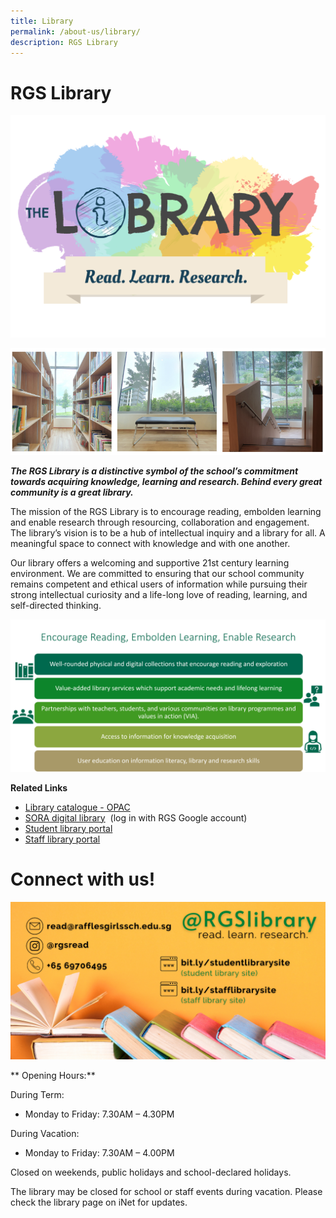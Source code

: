 ```yaml
---
title: Library
permalink: /about-us/library/
description: RGS Library
---
```

# RGS Library

![RGS Library Logo](/images/lib%20logo%20blue.png)

![](/images/library%20rgs%20inside.png)

***The RGS Library is a distinctive symbol of the school’s commitment towards acquiring knowledge, learning and research. Behind every great community is a great library.***

The mission of the RGS Library is to encourage reading, embolden learning and enable research through resourcing, collaboration and engagement. The library’s vision is to be a hub of intellectual inquiry and a library for all. A meaningful space to connect with knowledge and with one another.

Our library offers a welcoming and supportive 21st century learning environment. We are committed to ensuring that our school community remains competent and ethical users of information while pursuing their strong intellectual curiosity and a life-long love of reading, learning, and self-directed thinking.

![](/images/library%20goals.png)

**Related Links**

* [Library catalogue - OPAC](https://schoolibrary.moe.edu.sg/rgs/)
* [SORA digital library](https://soraapp.com/welcome)  (log in with RGS Google account)
* [Student library portal](https://go.gov.sg/rgsstafflibrarysite)
* [Staff library portal](https://go.gov.sg/rgsstafflibrarysite)

# Connect with us!

![RGS Library](/images/connect%20with%20the%20library.png)

** Opening Hours:**

During Term: 
* Monday to Friday: 7.30AM – 4.30PM

During Vacation: 
* Monday to Friday: 7.30AM – 4.00PM
     	                          	
Closed on weekends, public holidays and school-declared holidays.

The library may be closed for school or staff events during vacation. Please check the library page on iNet for updates.

		
		